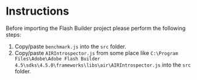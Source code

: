 # Instructions

Before importing the Flash Builder project please perform the following steps:

 1. Copy/paste `benchmark.js` into the `src` folder.
 2. Copy/paste `AIRIntrospector.js` from some place like `C:\Program Files\Adobe\Adobe Flash Builder 4.5\sdks\4.5.0\frameworks\libs\air\AIRIntrospector.js` into the `src` folder.
